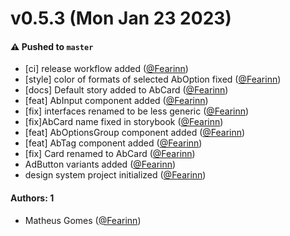 # v0.5.3 (Mon Jan 23 2023)

#### ⚠️ Pushed to `master`

- [ci] release workflow added ([@Fearinn](https://github.com/Fearinn))
- [style] color of formats of selected AbOption fixed ([@Fearinn](https://github.com/Fearinn))
- [docs] Default story added to AbCard ([@Fearinn](https://github.com/Fearinn))
- [feat] AbInput component added ([@Fearinn](https://github.com/Fearinn))
- [fix] interfaces renamed to be less generic ([@Fearinn](https://github.com/Fearinn))
- [fix]AbCard name fixed in storybook ([@Fearinn](https://github.com/Fearinn))
- [feat] AbOptionsGroup component added ([@Fearinn](https://github.com/Fearinn))
- [feat] AbTag component added ([@Fearinn](https://github.com/Fearinn))
- [fix] Card renamed to AbCard ([@Fearinn](https://github.com/Fearinn))
- AdButton variants added ([@Fearinn](https://github.com/Fearinn))
- design system project initialized ([@Fearinn](https://github.com/Fearinn))

#### Authors: 1

- Matheus Gomes ([@Fearinn](https://github.com/Fearinn))
